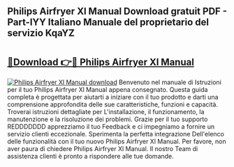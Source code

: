 ## Philips Airfryer Xl Manual Download gratuit PDF - Part-IYY Italiano Manuale del proprietario del servizio KqaYZ

# <h2><a href="http://dfgaa04.blite.top/?on=Philips+Airfryer+Xl+Manual">🔗Download 👉🔴 Philips Airfryer Xl Manual</a></h2>

[![Philips Airfryer Xl Manual download](https://i.imgur.com/lujVjoI.png)](http://dfgaa04.blite.top/?on=Philips+Airfryer+Xl+Manual)
Benvenuto nel manuale di Istruzioni per il tuo Philips Airfryer Xl Manual appena consegnato. Questa guida completa è progettata per aiutarti a iniziare con il tuo prodotto e darti una comprensione approfondita delle sue caratteristiche, funzioni e capacità. Troverai istruzioni dettagliate per L'installazione, il funzionamento, la manutenzione e la risoluzione dei problemi. Grazie per il tuo supporto REDDDDDDD apprezziamo il tuo Feedback e ci impegniamo a fornire un servizio clienti eccezionale. Sperimenta la perfetta integrazione Dell'elenco delle funzionalità con il tuo nuovo Philips Airfryer Xl Manual. Per favore, non aver paura di chiedere Philips Airfryer Xl Manual. Il nostro Team di assistenza clienti è pronto a rispondere alle tue domande.
